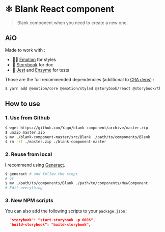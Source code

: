 # ⚛️ Blank React component

> Blank component when you need to create a new one.

## AiO

Made to work with :
- 👩‍🎤 [Emotion](https://emotion.sh/) for styles
- 📖 [Storybook](https://storybook.js.org) for doc
- 🧪 [Jest](https://jestjs.io) and [Enzyme](https://airbnb.io/enzyme/) for tests

Those are the full recommended dependencies (additional to [CRA deps](https://facebook.github.io/create-react-app/)) :

```sh
$ yarn add @emotion/core @emotion/styled @storybook/react @storybook/theming prop-types react react-dom enzyme enzyme-adapter-react-16 @babel/core babel-loader
```

## How to use

### 1. Use from Github

```sh
$ wget https://github.com/Yago/blank-component/archive/master.zip
$ unzip master.zip
$ mv ./blank-component-master/src/Blank ./path/to/components/Blank
$ rm -rf ./master.zip ./blank-component-master
```

### 2. Reuse from local

I recommend using [Generact](https://github.com/diegohaz/generact).

```sh
$ generact # and follow the steps
# or
$ mv ./path/to/components/Blank ./path/to/components/NewComponent
# Edit everything

```

### 3. New NPM scripts

You can also add the following scripts to your `package.json` :

```json
  "storybook": "start-storybook -p 6006",
  "build-storybook": "build-storybook",  
```

